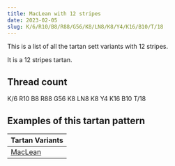 ```yaml
---
title: MacLean with 12 stripes
date: 2023-02-05
slug: K/6/R10/B8/R88/G56/K8/LN8/K8/Y4/K16/B10/T/18
---
```

This is a list of all the tartan sett variants with 12 stripes.

It is a 12 stripes tartan.


## Thread count
K/6 R10 B8 R88 G56 K8 LN8 K8 Y4 K16 B10 T/18

## Examples of this tartan pattern

| Tartan Variants |
|---------------|
| [MacLean](/variants/k/6/r10/b8/r88/g56/k8/ln8/k8/y4/k16/b10/t/18-b5480b0-g008000-k000000-lne0e0e0-rc00000-t403030-yf0c000)||
